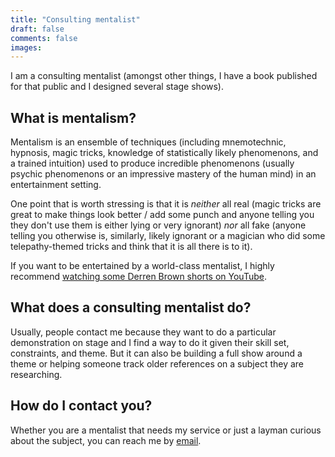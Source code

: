 ```yaml
---
title: "Consulting mentalist"
draft: false
comments: false
images:
---
```


I am a consulting mentalist (amongst other things, I have a book published for that public and I designed several stage shows).

## What is mentalism?

Mentalism is an ensemble of techniques (including mnemotechnic, hypnosis, magic tricks, knowledge of statistically likely phenomenons, and a trained intuition) used to produce incredible phenomenons (usually psychic phenomenons or an impressive mastery of the human mind) in an entertainment setting.

One point that is worth stressing is that it is *neither* all real (magic tricks are great to make things look better / add some punch and anyone telling you they don't use them is either lying or very ignorant) *nor* all fake (anyone telling you otherwise is, similarly, likely ignorant or a magician who did some telepathy-themed tricks and think that it is all there is to it).

If you want to be entertained by a world-class mentalist, I highly recommend [watching some Derren Brown shorts on YouTube](https://www.youtube.com/c/OfficialDerren).

## What does a consulting mentalist do?

Usually, people contact me because they want to do a particular demonstration on stage and I find a way to do it given their skill set, constraints, and theme.
But it can also be building a full show around a theme or helping someone track older references on a subject they are researching.

## How do I contact you?

Whether you are a mentalist that needs my service or just a layman curious about the subject, you can reach me by [email](mailto:nestordemeure+mentalism@gmail.com).
